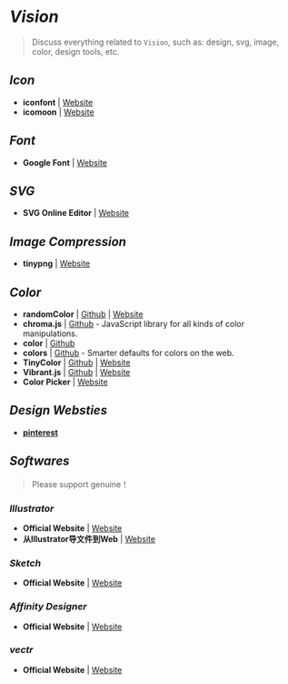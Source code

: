 # _Vision_

> Discuss everything related to `Vision`, such as: design, svg, image, color, design tools, etc.

## _Icon_

- **iconfont** | [Website](http://www.iconfont.cn/)
- **icomoon** | [Website](https://icomoon.io/app/#/select)


## _Font_

- **Google Font** | [Website](https://fonts.google.com/)


## _SVG_

- **SVG Online Editor** | [Website](http://editor.method.ac/#move_front)


## _Image Compression_

- **tinypng** | [Website](https://tinypng.com)


## _Color_

- **randomColor** | [Github](https://github.com/davidmerfield/randomColor) | [Website](https://randomcolor.llllll.li/)
- **chroma.js** | [Github](https://github.com/gka/chroma.js) - JavaScript library for all kinds of color manipulations.
- **color** | [Github](https://github.com/Qix-/color)
- **colors** | [Github](https://github.com/mrmrs/colors) - Smarter defaults for colors on the web.
- **TinyColor** | [Github](https://github.com/bgrins/TinyColor) | [Website](http://bgrins.github.io/TinyColor/)
- **Vibrant.js** | [Github](https://github.com/jariz/vibrant.js/) | [Website](https://github.com/jariz/vibrant.js)
- **Color Picker** | [Website](https://htmlcolorcodes.com/)



## _Design Websties_

- [**pinterest**](https://www.pinterest.com/)



## _Softwares_

> Please support genuine！

### _Illustrator_

- **Official Website** | [Website](https://www.adobe.com/products/illustrator.html)
- **从Illustrator导文件到Web** | [Website](https://www.w3cplus.com/svg/svg-files-from-illustrator-to-the-web.html)


### _Sketch_

- **Official Website** | [Website](https://www.sketchapp.com/)


### _Affinity Designer_

- **Official Website** | [Website](https://affinity.serif.com/zh-cn/designer/)


### _vectr_

- **Official Website** | [Website](http://vectr.com/)
